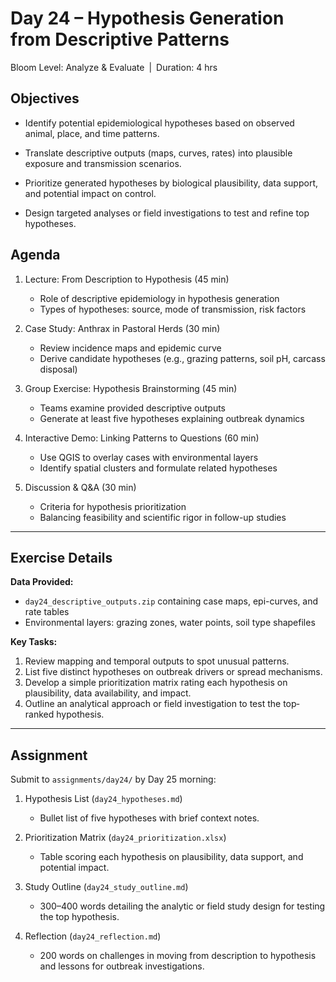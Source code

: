 # **Day 24 – Hypothesis Generation from Descriptive Patterns**
  
Bloom Level: Analyze & Evaluate | Duration: 4 hrs  

## Objectives  

- Identify potential epidemiological hypotheses based on observed animal, place, and time patterns.  

- Translate descriptive outputs (maps, curves, rates) into plausible exposure and transmission scenarios.  

- Prioritize generated hypotheses by biological plausibility, data support, and potential impact on control.  

- Design targeted analyses or field investigations to test and refine top hypotheses.  

## Agenda  

1. Lecture: From Description to Hypothesis (45 min)  
   - Role of descriptive epidemiology in hypothesis generation  
   - Types of hypotheses: source, mode of transmission, risk factors  

2. Case Study: Anthrax in Pastoral Herds (30 min)  
   - Review incidence maps and epidemic curve  
   - Derive candidate hypotheses (e.g., grazing patterns, soil pH, carcass disposal)  

3. Group Exercise: Hypothesis Brainstorming (45 min)  
   - Teams examine provided descriptive outputs  
   - Generate at least five hypotheses explaining outbreak dynamics  

4. Interactive Demo: Linking Patterns to Questions (60 min)  
   - Use QGIS to overlay cases with environmental layers  
   - Identify spatial clusters and formulate related hypotheses  

5. Discussion & Q&A (30 min)  
   - Criteria for hypothesis prioritization  
   - Balancing feasibility and scientific rigor in follow-up studies  

---

## Exercise Details  

**Data Provided:**  
- `day24_descriptive_outputs.zip` containing case maps, epi-curves, and rate tables  
- Environmental layers: grazing zones, water points, soil type shapefiles  

**Key Tasks:**  
1. Review mapping and temporal outputs to spot unusual patterns.  
2. List five distinct hypotheses on outbreak drivers or spread mechanisms.  
3. Develop a simple prioritization matrix rating each hypothesis on plausibility, data availability, and impact.  
4. Outline an analytical approach or field investigation to test the top‐ranked hypothesis.  

---

## Assignment  

Submit to `assignments/day24/` by Day 25 morning:

1. Hypothesis List (`day24_hypotheses.md`)  
   - Bullet list of five hypotheses with brief context notes.  

2. Prioritization Matrix (`day24_prioritization.xlsx`)  
   - Table scoring each hypothesis on plausibility, data support, and potential impact.  

3. Study Outline (`day24_study_outline.md`)  
   - 300–400 words detailing the analytic or field study design for testing the top hypothesis.  

4. Reflection (`day24_reflection.md`)  
   - 200 words on challenges in moving from description to hypothesis and lessons for outbreak investigations.
